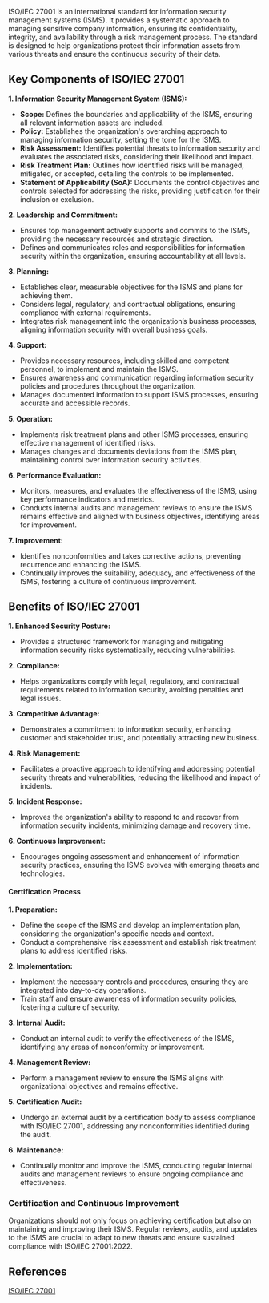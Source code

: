 ISO/IEC 27001 is an international standard for information security management systems (ISMS). It provides a systematic approach to managing sensitive company information, ensuring its confidentiality, integrity, and availability through a risk management process. The standard is designed to help organizations protect their information assets from various threats and ensure the continuous security of their data.

## Key Components of ISO/IEC 27001

**1. Information Security Management System (ISMS):**
   - **Scope:** Defines the boundaries and applicability of the ISMS, ensuring all relevant information assets are included.
   - **Policy:** Establishes the organization's overarching approach to managing information security, setting the tone for the ISMS.
   - **Risk Assessment:** Identifies potential threats to information security and evaluates the associated risks, considering their likelihood and impact.
   - **Risk Treatment Plan:** Outlines how identified risks will be managed, mitigated, or accepted, detailing the controls to be implemented.
   - **Statement of Applicability (SoA):** Documents the control objectives and controls selected for addressing the risks, providing justification for their inclusion or exclusion.

**2. Leadership and Commitment:**
   - Ensures top management actively supports and commits to the ISMS, providing the necessary resources and strategic direction.
   - Defines and communicates roles and responsibilities for information security within the organization, ensuring accountability at all levels.

**3. Planning:**
   - Establishes clear, measurable objectives for the ISMS and plans for achieving them.
   - Considers legal, regulatory, and contractual obligations, ensuring compliance with external requirements.
   - Integrates risk management into the organization’s business processes, aligning information security with overall business goals.

**4. Support:**
   - Provides necessary resources, including skilled and competent personnel, to implement and maintain the ISMS.
   - Ensures awareness and communication regarding information security policies and procedures throughout the organization.
   - Manages documented information to support ISMS processes, ensuring accurate and accessible records.

**5. Operation:**
   - Implements risk treatment plans and other ISMS processes, ensuring effective management of identified risks.
   - Manages changes and documents deviations from the ISMS plan, maintaining control over information security activities.

**6. Performance Evaluation:**
   - Monitors, measures, and evaluates the effectiveness of the ISMS, using key performance indicators and metrics.
   - Conducts internal audits and management reviews to ensure the ISMS remains effective and aligned with business objectives, identifying areas for improvement.

**7. Improvement:**
   - Identifies nonconformities and takes corrective actions, preventing recurrence and enhancing the ISMS.
   - Continually improves the suitability, adequacy, and effectiveness of the ISMS, fostering a culture of continuous improvement.

## Benefits of ISO/IEC 27001

**1. Enhanced Security Posture:**
   - Provides a structured framework for managing and mitigating information security risks systematically, reducing vulnerabilities.

**2. Compliance:**
   - Helps organizations comply with legal, regulatory, and contractual requirements related to information security, avoiding penalties and legal issues.

**3. Competitive Advantage:**
   - Demonstrates a commitment to information security, enhancing customer and stakeholder trust, and potentially attracting new business.

**4. Risk Management:**
   - Facilitates a proactive approach to identifying and addressing potential security threats and vulnerabilities, reducing the likelihood and impact of incidents.

**5. Incident Response:**
   - Improves the organization's ability to respond to and recover from information security incidents, minimizing damage and recovery time.

**6. Continuous Improvement:**
   - Encourages ongoing assessment and enhancement of information security practices, ensuring the ISMS evolves with emerging threats and technologies.

#### Certification Process

**1. Preparation:**
   - Define the scope of the ISMS and develop an implementation plan, considering the organization's specific needs and context.
   - Conduct a comprehensive risk assessment and establish risk treatment plans to address identified risks.

**2. Implementation:**
   - Implement the necessary controls and procedures, ensuring they are integrated into day-to-day operations.
   - Train staff and ensure awareness of information security policies, fostering a culture of security.

**3. Internal Audit:**
   - Conduct an internal audit to verify the effectiveness of the ISMS, identifying any areas of nonconformity or improvement.

**4. Management Review:**
   - Perform a management review to ensure the ISMS aligns with organizational objectives and remains effective.

**5. Certification Audit:**
   - Undergo an external audit by a certification body to assess compliance with ISO/IEC 27001, addressing any nonconformities identified during the audit.

**6. Maintenance:**
   - Continually monitor and improve the ISMS, conducting regular internal audits and management reviews to ensure ongoing compliance and effectiveness.

### Certification and Continuous Improvement

Organizations should not only focus on achieving certification but also on maintaining and improving their ISMS. Regular reviews, audits, and updates to the ISMS are crucial to adapt to new threats and ensure sustained compliance with ISO/IEC 27001:2022.

## References

[ISO/IEC 27001](https://en.wikipedia.org/wiki/ISO/IEC_27001)